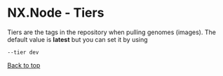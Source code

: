 # NX.Node - Tiers

Tiers are the tags in the repository when pulling genomes (images).  The default value is **latest**
but you can set it by using
```
--tier dev
```

[Back to top](/help/docs/README.md)
